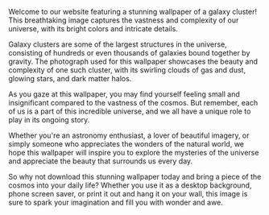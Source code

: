 <!--
Write me content for website with wallpaper "A realistic photograph of a galaxy cluster, with bright colors and intricate details that showcase the vastness of the universe."
-->

<!--font:"Montserrat"-->

Welcome to our website featuring a stunning wallpaper of a galaxy cluster! This breathtaking image captures the vastness and complexity of our universe, with its bright colors and intricate details.

Galaxy clusters are some of the largest structures in the universe, consisting of hundreds or even thousands of galaxies bound together by gravity. The photograph used for this wallpaper showcases the beauty and complexity of one such cluster, with its swirling clouds of gas and dust, glowing stars, and dark matter halos.

As you gaze at this wallpaper, you may find yourself feeling small and insignificant compared to the vastness of the cosmos. But remember, each of us is a part of this incredible universe, and we all have a unique role to play in its ongoing story.

Whether you're an astronomy enthusiast, a lover of beautiful imagery, or simply someone who appreciates the wonders of the natural world, we hope this wallpaper will inspire you to explore the mysteries of the universe and appreciate the beauty that surrounds us every day.

So why not download this stunning wallpaper today and bring a piece of the cosmos into your daily life? Whether you use it as a desktop background, phone screen saver, or print it out and hang it on your wall, this image is sure to spark your imagination and fill you with wonder and awe.
